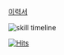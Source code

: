 [이력서](https://www.notion.so/4bd77bdb726845e9925061ed58640426)


![skill timeline](https://user-images.githubusercontent.com/72185011/121689545-af36af80-caff-11eb-95e2-4b68c3431c57.jpg)

[![Hits](https://hits.seeyoufarm.com/api/count/incr/badge.svg?url=https%3A%2F%2Fgithub.com%2Fjayfreemandev%2Fhit-counter&count_bg=%2379C83D&title_bg=%23555555&icon=&icon_color=%23E7E7E7&title=hits&edge_flat=false)](https://hits.seeyoufarm.com)
